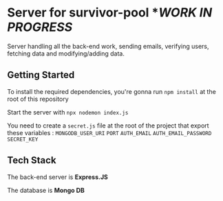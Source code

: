 # Server for survivor-pool  **WORK IN PROGRESS*

Server handling all the back-end work, sending emails, verifying users, fetching data and modifying/adding data.

## Getting Started

To install the required dependencies, you're gonna run `npm install` at the root of this repository

Start the server with `npx nodemon index.js`

You need to create a `secret.js` file at the root of the project that export these variables : `MONGODB_USER_URI` `PORT` `AUTH_EMAIL` `AUTH_EMAIL_PASSWORD` `SECRET_KEY`

## Tech Stack

The back-end server is **Express.JS**

The database is **Mongo DB**
